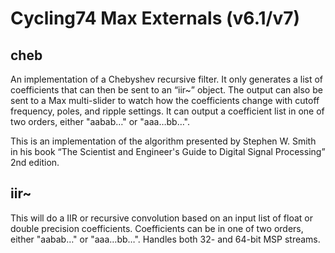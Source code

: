 Cycling74 Max Externals (v6.1/v7)
================

cheb
-------
An implementation of a Chebyshev recursive filter. It only generates a list of coefficients that can then be sent to an “iir~” object. The output can also be sent to a Max multi-slider to watch how the coefficients change with cutoff frequency, poles, and ripple settings. It can output a coefficient list in one of two orders, either "aabab…" or "aaa…bb…".

This is an implementation of the algorithm presented by Stephen W. Smith in his book “The Scientist and Engineer's Guide to Digital Signal Processing” 2nd edition.

iir~
------
This will do a IIR or recursive convolution based on an input list of float or double precision coefficients. Coefficients can be in one of two orders, either "aabab…" or "aaa…bb…". Handles both 32- and 64-bit MSP streams.
